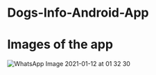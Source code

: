 # Dogs-Info-Android-App
# Images of the app
![WhatsApp Image 2021-01-12 at 01 32 30](https://user-images.githubusercontent.com/38702501/104232381-47a80580-5476-11eb-9f22-876b1534f1a0.jpeg)


